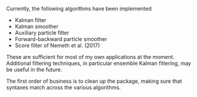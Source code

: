 Currently, the following algorithms have been implemented

- Kalman filter
- Kalman smoother
- Auxiliary particle filter
- Forward-backward particle smoother
- Score filter of Nemeth et al. (2017)

These are sufficient for most of my own applications at the moment. Additional filtering techniques, in particular ensemble Kalman filtering, may be useful in the future. 

The first order of business is to clean up the package, making sure that syntaxes match across the various algorithms.



